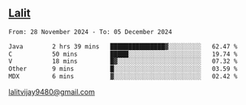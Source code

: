 ## [Lalit](https://lalit.sh)

<!--START_SECTION:waka-->

```txt
From: 28 November 2024 - To: 05 December 2024

Java        2 hrs 39 mins   ███████████████▓░░░░░░░░░   62.47 %
C           50 mins         █████░░░░░░░░░░░░░░░░░░░░   19.74 %
V           18 mins         █▓░░░░░░░░░░░░░░░░░░░░░░░   07.32 %
Other       9 mins          █░░░░░░░░░░░░░░░░░░░░░░░░   03.59 %
MDX         6 mins          ▓░░░░░░░░░░░░░░░░░░░░░░░░   02.42 %
```

<!--END_SECTION:waka-->

lalitvijay9480@gmail.com
